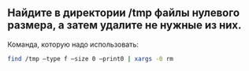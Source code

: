 ## Найдите в директории /tmp файлы нулевого размера, а затем удалите не нужные из них.

Команда, которую надо использовать: 

```bash
find /tmp –type f –size 0 –print0 | xargs -0 rm
```

